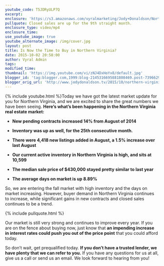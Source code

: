 ```yaml
---
youtube_code: T5JDRyULP7Q
excerpt:
enclosure: 'https://s3.amazonaws.com/vyralmarketing/Jody+Donaldson/Northern+Virginia+Real+Estate+Agent-+Numbers+are+up+across+the+board.mp4'
pullquote: Closed sales are up for the 9th straight month.
enclosure_type: video/mp4
enclosure_time:
use_youtube_image: true
youtube_alternate_image: /img/cover.jpg
layout: post
title: Is Now the Time to Buy in Northern Virginia?
date: 2015-10-02 20:58:00
author: Vyral Admin
tags:
modified_time:
thumbnail: 'https://img.youtube.com/vi/zNJ4DxHoYx8/default.jpg'
blogger_id: 'tag:blogger.com,1999:blog-2145316695881808469.post-7396629370511844388'
blogger_orig_url: 'http://www.jodydonaldson.tv/2015/10/northern-virginia-real-estate-market.html'
---
```



{% include youtube.html %}Today we have got the latest market update for you for Northern Virginia, and we are excited to share the great numbers we have been seeing. **Here’s what’s been happening in the Northern Virginia real estate market:**

* **New pending contracts increased 14% from August of 2014**

* **Inventory was up as well, for the 25th consecutive month.**

* **There were 4,418 new listings added in August, a 1.5% increase over last August**

* **Our current active inventory in Northern Virginia is high, and sits at 10,599**

* **The median sale price of $430,000 stayed pretty similar to last year**

* **The average days on market is up 8.89%**

So, we are entering the fall market with high inventory and the days on market increasing. However, buyer demand in Northern Virginia continues to increase, while significant gains in new contracts and closed sales continues to be a trend.

{% include pullquote.html %}

Our market is still very strong and continues to improve every year. If you are on the fence about buying now, just know that **an impending increase in interest rates could push you out of the price point** that you could afford today.

So don’t wait, get prequalified today. **If you don’t have a trusted lender, we have plenty that we can refer to you.** If you have any questions for us at all, give us a call or send us an email. We look forward to hearing from you!